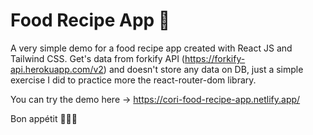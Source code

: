 # Food Recipe App 🍜

A very simple demo for a food recipe app created with React JS and Tailwind CSS.
Get's data from forkify API (https://forkify-api.herokuapp.com/v2) and doesn't store any data on DB,
just a simple exercise I did to practice more the react-router-dom library.


You can try the demo here -> https://cori-food-recipe-app.netlify.app/


Bon appétit 🍕🍔🌮
